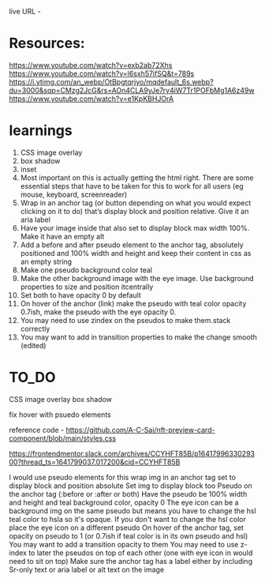 live URL - 

# Resources:
https://www.youtube.com/watch?v=exb2ab72Xhs
https://www.youtube.com/watch?v=l6sxh57ifSQ&t=789s
https://i.ytimg.com/an_webp/OtBpgtqrjyo/mqdefault_6s.webp?du=3000&sqp=CMzg2JcG&rs=AOn4CLA9yJe7ry4iW7Tr1POFbMg1A6z49w
https://www.youtube.com/watch?v=e1KpKBHJOrA


# learnings
1. CSS image overlay
2. box shadow
3. inset
1. Most important on this is actually getting the html right. There are some essential steps that have to be taken for this to work for all users (eg mouse, keyboard, screenreader)
2. Wrap in an anchor tag (or button depending on what you would expect clicking on it to do) that’s display block and position relative. Give it an aria label
3. Have your image inside that also set to display block max width 100%. Make it have an empty alt
4. Add a before and after pseudo element to the anchor tag, absolutely positioned and 100% width and height and keep their content in css as an empty string
5. Make one pseudo background color teal
6. Make the other background image with the eye image. Use background properties to size and position itcentrally
7. Set both to have opacity 0 by default
8. On hover of the anchor (link) make the pseudo with teal color opacity 0.7ish, make the pseudo with the eye opacity 0.
9. You may need to use zindex on the pseudos to make them.stack correctly
10. You may want to add in transition properties to make the change smooth (edited) 

# TO_DO
CSS image overlay
box shadow

fix hover with psuedo elements 

reference code - https://github.com/A-C-Sai/nft-preview-card-component/blob/main/styles.css


https://frontendmentor.slack.com/archives/CCYHFT85B/p1641799633029300?thread_ts=1641799037.017200&cid=CCYHFT85B

I would use pseudo elements for this
wrap img in an anchor tag set to display block and position absolute
Set img to display block too
Pseudo on the anchor tag (:before or :after or both)
Have the pseudo be 100% width and height and teal background color, opacity 0
The eye icon can be a background img on the same pseudo but means you have to change the hsl teal color to hsla so it's opaque. If you don't want to change the hsl color place the eye icon on a different pseudo
On hover of the anchor tag, set opacity on pseudo to 1 (or 0.7ish if teal color is in its own pseudo and hsl)
You may want to add a transition opacity to them
You may need to use z-index to later the pseudos on top of each other (one with eye icon in would need to sit on top)
Make sure the anchor tag has a label either by including Sr-only text or aria label or alt text on the image

